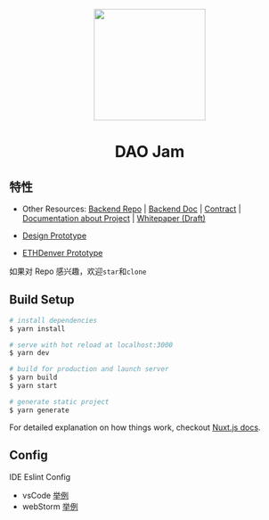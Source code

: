 <p align="center">
  <a href="#">
    <img width="200" src="https://github.com/noctoid/daothon/blob/master/daothon_server/daothon_server/static/icons/platform_icon/DAOdelion.png">
  </a>
</p>

<h1 align="center">DAO Jam</h1>
<div align="center">


</div>

## 特性

- Other Resources: [Backend Repo](https://github.com/smart-signature/smart-signature-backend) | [Backend Doc](https://github.com/smart-signature/smart-signature-backend/blob/master/doc.md) | [Contract](https://github.com/smart-signature/smart-signature-EOS-contract) | [Documentation about Project](https://shimo.im/docs/UOYT3DqklCYBbzny) | [Whitepaper (Draft)](https://hackmd.io/Q3KNkxjgSwKRJ5cfBL2I4g)

- [Design Prototype](https://lanhuapp.com/web/#/item/project/board?pid=3a87d3a5-8b98-48f8-9b0b-3502d5fad355)
- [ETHDenver Prototype](https://github.com/noctoid/daothon)

如果对 Repo 感兴趣，欢迎`star`和`clone`

## Build Setup

``` bash
# install dependencies
$ yarn install

# serve with hot reload at localhost:3000
$ yarn dev

# build for production and launch server
$ yarn build
$ yarn start

# generate static project
$ yarn generate
```

For detailed explanation on how things work, checkout [Nuxt.js docs](https://nuxtjs.org).

## Config
IDE Eslint Config
 - vsCode [举例](https://juejin.im/post/59097cd7a22b9d0065fb61d2)
 - webStorm [举例](https://www.jianshu.com/p/926a0e17a42d)
